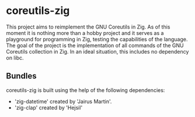 # coreutils-zig
This project aims to reimplement the GNU Coreutils in Zig. As of this moment it is nothing more than a hobby project and it serves as a playground for programming in Zig, testing the capabilities of the language.
The goal of the project is the implementation of all commands of the GNU Coreutils collection in Zig. In an ideal situation, this includes no dependency on libc.

## Bundles
coreutils-zig is built using the help of the following dependencies:
- 'zig-datetime' created by 'Jairus Martin'.
- 'zig-clap' created by 'Hejsil'
